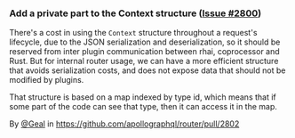 ### Add a private part to the Context structure ([Issue #2800](https://github.com/apollographql/router/issues/2800))

There's a cost in using the `Context` structure throughout a request's lifecycle, due to the JSON serialization and deserialization, so it should be reserved from inter plugin communication between rhai, coprocessor and Rust. But for internal router usage, we can have a more efficient structure that avoids serialization costs, and does not expose data that should not be modified by plugins.

That structure is based on a map indexed by type id, which means that if some part of the code can see that type, then it can access it in the map.

By [@Geal](https://github.com/Geal) in https://github.com/apollographql/router/pull/2802